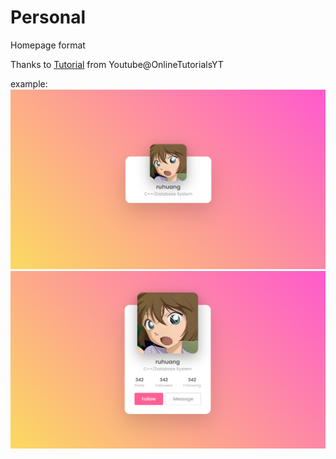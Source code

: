# Personal
Homepage format

Thanks to [Tutorial](https://www.youtube.com/watch?v=daAVTmsMXeI) from Youtube@OnlineTutorialsYT

example:
![](img/example1.png)
![](img/example2.png)
